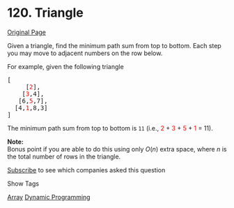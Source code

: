 # 120. Triangle

[Original Page](https://leetcode.com/problems/triangle/)

Given a triangle, find the minimum path sum from top to bottom. Each step you may move to adjacent numbers on the row below.

For example, given the following triangle  

<pre data-initialized="true" data-gclp-id="2">[
     [<font color="red">2</font>],
    [<font color="red">3</font>,4],
   [6,<font color="red">5</font>,7],
  [4,<font color="red">1</font>,8,3]
]
</pre>

The minimum path sum from top to bottom is `11` (i.e., <font color="red">2</font> + <font color="red">3</font> + <font color="red">5</font> + <font color="red">1</font> = 11).

**Note:**  
Bonus point if you are able to do this using only _O_(_n_) extra space, where _n_ is the total number of rows in the triangle.

<div>

[Subscribe](/subscribe/) to see which companies asked this question

</div>

<div>

<div id="tags" class="btn btn-xs btn-warning">Show Tags</div>

<span class="hidebutton">[Array](/tag/array/) [Dynamic Programming](/tag/dynamic-programming/)</span></div>